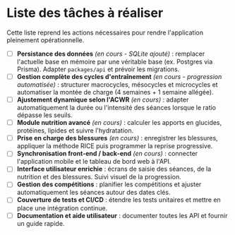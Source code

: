 # Liste des tâches à réaliser

Cette liste reprend les actions nécessaires pour rendre l'application pleinement opérationnelle.

- [ ] **Persistance des données** *(en cours - SQLite ajouté)* : remplacer l'actuelle base en mémoire par une véritable base (ex. Postgres via Prisma). Adapter `packages/api` et prévoir les migrations.
- [ ] **Gestion complète des cycles d'entraînement** *(en cours - progression automatisée)* : structurer macrocycles, mésocycles et microcycles et automatiser la montée de charge (4 semaines + 1 semaine allégée).
- [ ] **Ajustement dynamique selon l'ACWR** *(en cours)* : adapter automatiquement la durée ou l'intensité des séances lorsque le ratio dépasse les seuils.
- [ ] **Module nutrition avancé** *(en cours)* : calculer les apports en glucides, protéines, lipides et suivre l'hydratation.
- [ ] **Prise en charge des blessures** *(en cours)* : enregistrer les blessures, appliquer la méthode RICE puis programmer la reprise progressive.
- [ ] **Synchronisation front‑end / back‑end** *(en cours)* : connecter l'application mobile et le tableau de bord web à l'API.
- [ ] **Interface utilisateur enrichie** : écrans de saisie des séances, de la nutrition et des blessures. Suivi visuel de la progression.
- [ ] **Gestion des compétitions** : planifier les compétitions et ajuster automatiquement les séances autour des dates clés.
- [ ] **Couverture de tests et CI/CD** : étendre les tests unitaires et mettre en place une intégration continue.
- [ ] **Documentation et aide utilisateur** : documenter toutes les API et fournir un guide rapide.
